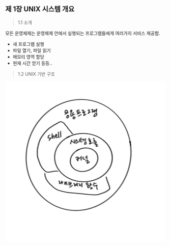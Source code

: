 ## 제 1장 UNIX 시스템 개요

> 1.1 소개

모든 운영체제는 운영체제 안에서 실행되는 프로그램들에게 여러가지 서비스 제공함.

- 새 프로그램 실행
- 파일 열기, 파일 읽기
- 메모리 영역 할당
- 현재 시간 얻기 등등..

> 1.2 UNIX 기반 구조

 <img src="./유닉스_운영체제_기반구조.jpg" />
